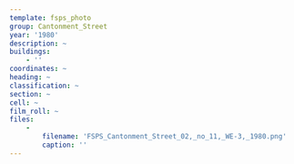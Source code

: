 ```yaml
---
template: fsps_photo
group: Cantonment_Street
year: '1980'
description: ~
buildings:
    - ''
coordinates: ~
heading: ~
classification: ~
section: ~
cell: ~
film_roll: ~
files:
    -
        filename: 'FSPS_Cantonment_Street_02,_no_11,_WE-3,_1980.png'
        caption: ''
---
```

